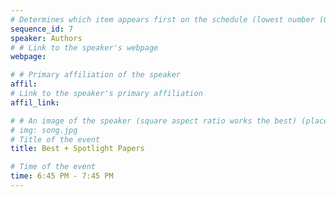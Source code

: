 ```yaml
---
# Determines which item appears first on the schedule (lowest number (0) appears first)
sequence_id: 7
speaker: Authors
# # Link to the speaker's webpage
webpage: 

# # Primary affiliation of the speaker
affil: 
# Link to the speaker's primary affiliation
affil_link: 

# # An image of the speaker (square aspect ratio works the best) (place in the `assets/img/speakers` directory)
# img: song.jpg
# Title of the event
title: Best + Spotlight Papers

# Time of the event
time: 6:45 PM - 7:45 PM
---
```

